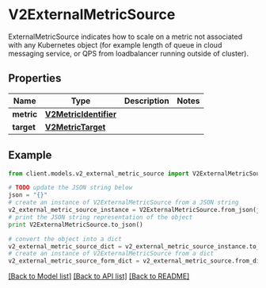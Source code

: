 # V2ExternalMetricSource

ExternalMetricSource indicates how to scale on a metric not associated with any Kubernetes object (for example length of queue in cloud messaging service, or QPS from loadbalancer running outside of cluster).

## Properties
Name | Type | Description | Notes
------------ | ------------- | ------------- | -------------
**metric** | [**V2MetricIdentifier**](V2MetricIdentifier.md) |  | 
**target** | [**V2MetricTarget**](V2MetricTarget.md) |  | 

## Example

```python
from client.models.v2_external_metric_source import V2ExternalMetricSource

# TODO update the JSON string below
json = "{}"
# create an instance of V2ExternalMetricSource from a JSON string
v2_external_metric_source_instance = V2ExternalMetricSource.from_json(json)
# print the JSON string representation of the object
print V2ExternalMetricSource.to_json()

# convert the object into a dict
v2_external_metric_source_dict = v2_external_metric_source_instance.to_dict()
# create an instance of V2ExternalMetricSource from a dict
v2_external_metric_source_form_dict = v2_external_metric_source.from_dict(v2_external_metric_source_dict)
```
[[Back to Model list]](../README.md#documentation-for-models) [[Back to API list]](../README.md#documentation-for-api-endpoints) [[Back to README]](../README.md)


